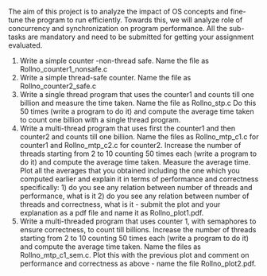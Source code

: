 The aim of this project is to analyze the impact of OS concepts  and fine-tune the program to run efficiently. Towards this, we will analyze role of concurrency and synchronization on program performance. All the sub-tasks are mandatory and need to be submitted for getting your assignment evaluated.

1. Write a simple counter -non-thread safe. Name the file as Rollno_counter1_nonsafe.c
2. Write a simple thread-safe counter. Name the file as Rollno_counter2_safe.c
3. Write a single thread program that uses the counter1 and counts till one billion and measure the time taken. Name the file as Rollno_stp.c
Do this 50 times (write a program to do it) and compute the average time taken to count one billion with a single thread program.
4. Write a multi-thread program that uses  first the counter1 and then counter2 and counts till one billion. Name the files as Rollno_mtp_c1.c for counter1 and Rollno_mtp_c2.c for counter2.
Increase the number of threads starting from 2 to 10 counting 50 times each (write a program to do it) and compute the average time taken. 
Measure the average time. 
Plot all the averages that you obtained including the one which you computed earlier and explain it in terms of performance and correctness specifically: 1) do you see any relation between number of threads and performance, what is it 2) do you see any relation between number of threads and correctness, what is it - submit the plot and your explanation as a pdf file and name it as Rollno_plot1.pdf.
5. Write a multi-threaded program that uses counter 1, with semaphores to ensure correctness,  to count till billions.  Increase the number of threads starting from 2 to 10 counting 50 times each (write a program to do it) and compute the average time taken. Name the files as Rollno_mtp_c1_sem.c. Plot this with the previous plot and comment on performance and correctness as above - name the file Rollno_plot2.pdf.
